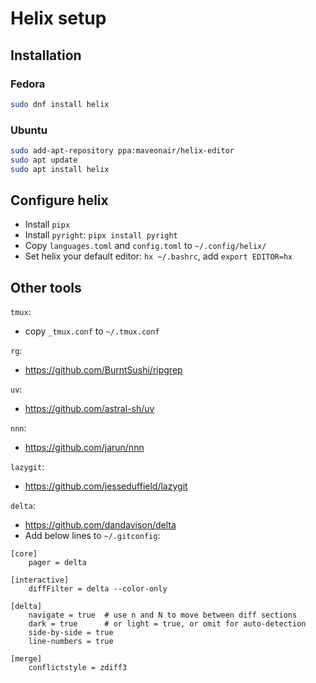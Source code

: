 # Helix setup

## Installation

### Fedora
```bash
sudo dnf install helix
```

### Ubuntu
```bash
sudo add-apt-repository ppa:maveonair/helix-editor
sudo apt update
sudo apt install helix
```

## Configure helix
- Install `pipx`
- Install `pyright`: `pipx install pyright`
- Copy `languages.toml` and `config.toml` to `~/.config/helix/`
- Set helix your default editor: `hx ~/.bashrc`, add `export EDITOR=hx`

## Other tools
`tmux`:
- copy `_tmux.conf` to `~/.tmux.conf`

`rg`:
- https://github.com/BurntSushi/ripgrep

`uv`:
- https://github.com/astral-sh/uv

`nnn`:
- https://github.com/jarun/nnn

`lazygit`:
- https://github.com/jesseduffield/lazygit

`delta`:
- https://github.com/dandavison/delta
- Add below lines to `~/.gitconfig`:
```
[core]
    pager = delta

[interactive]
    diffFilter = delta --color-only

[delta]
    navigate = true  # use n and N to move between diff sections
    dark = true      # or light = true, or omit for auto-detection
    side-by-side = true
    line-numbers = true

[merge]
    conflictstyle = zdiff3  
```
